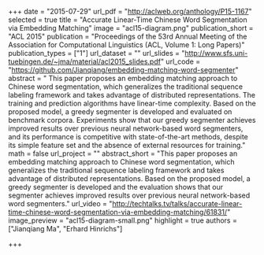 +++
date = "2015-07-29"
url_pdf = "http://aclweb.org/anthology/P15-1167"
selected = true
title = "Accurate Linear-Time Chinese Word Segmentation via Embedding Matching"
image = "acl15-diagram.png"
publication_short = "ACL 2015"
publication = "Proceedings of the 53rd Annual Meeting of the Association for Computational Linguistics (ACL, Volume 1: Long Papers)"
publication_types = ["1"]
url_dataset = ""
url_slides = "http://www.sfs.uni-tuebingen.de/~jma/material/acl2015_slides.pdf"
url_code = "https://github.com/Jianqiang/embedding-matching-word-segmenter"
abstract = "  This paper proposes an embedding matching approach to Chinese word segmentation, which generalizes the traditional sequence labeling framework and takes advantage of distributed representations. The training and prediction algorithms have linear-time complexity. Based on the proposed model, a greedy segmenter is developed and evaluated on benchmark corpora. Experiments show that our greedy segmenter achieves improved results over previous neural network-based word segmenters, and its performance is competitive with state-of-the-art methods, despite its simple feature set and the absence of external resources for training."
math = false
url_project = ""
abstract_short = "This paper proposes an embedding matching approach to Chinese word segmentation, which generalizes the traditional sequence labeling framework and takes advantage of distributed representations. Based on the proposed model, a greedy segmenter is developed and the evaluation shows that our segmenter achieves improved results over previous neural network-based word segmenters."
url_video = "http://techtalks.tv/talks/accurate-linear-time-chinese-word-segmentation-via-embedding-matching/61831/"
image_preview = "acl15-diagram-small.png"
highlight = true
authors = ["Jianqiang Ma", "Erhard Hinrichs"]

+++

